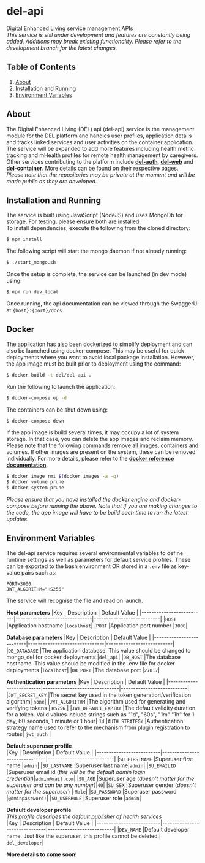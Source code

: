 # del-api
Digital Enhanced Living service management APIs  
_This service is still under development and features are constantly being added. Additions may break existing functionality. Please refer to the development branch for the latest changes._

## Table of Contents
1. [About](#about)
2. [Installation and Running](#installation-and-running)
3. [Environment Variables](#environment-variables)

## About
The Digital Enhanced Living (DEL) api (del-api) service is the management module for the DEL platform and handles user profiles, application details and tracks linked services and user activities on the container application. The service will be expanded to add more features including health metric tracking and mHealth profiles for remote health management by caregivers.  
Other services contributing to the platform include [__del-auth__](https://github.com/benphilip1991/del-auth), [__del-web__](https://github.com/benphilip1991/del-web) and [__del-container__](https://github.com/benphilip1991/del-container). More details can be found on their respective pages.  
_Please note that the repositories may be private at the moment and will be made public as they are developed._

## Installation and Running
The service is built using JavaScript (NodeJS) and uses MongoDb for storage. For testing, please ensure both are installed.  
To install dependencies, execute the following from the cloned directory: 
```bash 
$ npm install
```  
The following script will start the mongo daemon if not already running:
```bash
$ ./start_mongo.sh
```  
Once the setup is complete, the service can be launched (in dev mode) using:
```bash
$ npm run dev_local
```
Once running, the api documentation can be viewed through the SwaggerUI at `{host}:{port}/docs`  

## Docker
The application has also been dockerized to simplify deployment and can also be launched using docker-compose.
This may be useful for quick deployments where you want to avoid local package installation. However, the app image must be built prior to deployment using the command:
```bash
$ docker build -t del/del-api .
```
Run the following to launch the application:
```bash
$ docker-compose up -d
```
The containers can be shut down using:
```bash
$ docker-compose down
```
If the app image is build several times, it may occupy a lot of system storage. In that case, you can delete the app images and reclaim memory.
Please note that the following commands remove all images, containers and volumes. If other images are present on the system, these can be removed individually.
For more details, please refer to the [__docker reference documentation__](https://docs.docker.com/reference/).
```bash
$ docker image rmi $(docker images -a -q)
$ docker volume prune
$ docker system prune
```

_Please ensure that you have installed the docker engine and docker-compose before running the above._
_Note that if you are making changes to the code, the app image will have to be build each time to run the latest updates._

## Environment Variables
The del-api service requires several environmental variables to define runtime settings as well as parameters for default service profiles. These can be exported to the bash environment OR stored in a `.env` file as key-value pairs such as: 
```
PORT=3000
JWT_ALGORITHM="HS256"
```
The service will recognise the file and read on launch.  

__Host parameters__
|Key                       | Description                   | Default Value             |
|--------------------------|-------------------------------|---------------------------|
|`HOST`                    |Application hostname           |`localhost`|
|`PORT`                    |Application port number        |`3000`|

__Database parameters__
|Key                       | Description                   | Default Value             |
|--------------------------|-------------------------------|---------------------------|
|`DB_DATABASE`             |The application database. This value should be changed to mongo_del for docker deployments |`del_api`|
|`DB_HOST`                 |The database hostname. This value should be modified in the .env file for docker deployments |`localhost`|
|`DB_PORT`                 |The database port |`27017`|

__Authentication parameters__
|Key                       | Description                   | Default Value             |
|--------------------------|-------------------------------|---------------------------|
|`JWT_SECRET_KEY`          |The secret key used in the token generation/verification algorithm| `none`|
|`JWT_ALGORITHM`           |The algorithm used for generating and verifying tokens | `HS256` |
|`JWT_DEFAULT_EXPIRY`      |The default validity duration for a token. Valid values include strings such as "1d", "60s", "1m" "1h" for 1 day, 60 seconds, 1 minute or 1 hour| `1d`
|`AUTH_STRATEGY`           |Authentication strategy name used to refer to the mechanism from plugin registration to routes| `jwt_auth` |

__Default superuser profile__  
|Key                       | Description                   | Default Value             |
|--------------------------|-------------------------------|---------------------------|
|`SU_FIRSTNAME`            |Superuser first name |`admin`|
|`SU_LASTNAME`             |Superuser last name|`admin`|
|`SU_EMAILID`              |Superuser email id (_this will be the default admin login credential_)|`admin@mail.com`|
|`SU_AGE`                  |Superuser age (_doesn't matter for the superuser and can be any number_)|`40`|
|`SU_SEX`                  |Superuser gender (_doesn't matter for the superuser_) | `Male`|
|`SU_PASSWORD`             |Superuser password |`@dminpassword!`|
|`SU_USERROLE`             |Superuser role |`admin`|

__Default developer profile__  
_This profile describes the default publisher of health services_  
|Key                       | Description                   | Default Value             |
|--------------------------|-------------------------------|---------------------------|
|`DEV_NAME`                |Default developer name. Jsut like the superuser, this profile cannot be deleted.| `del_developer`|


__More details to come soon!__
